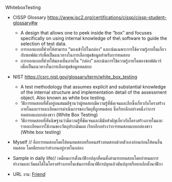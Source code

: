 WhiteboxTesting
 -  CISSP Glossary https://www.isc2.org/certifications/cissp/cissp-student-glossary#w
     -  A design that allows one to peek inside the “box” and focuses specifically on using internal knowledge of the\ software to guide the selection of test data.
      -  การออกแบบที่ช่วยให้สามารถ “มองเข้าไปในกล่อง” และเน้นเฉพาะการใช้ความรู้ภายในเกี่ยวกับซอฟต์แวร์เพื่อเป็นแนวทางในการเลือกชุดข้อมูลสำหรับการทดสอบ
     -  การออกแบบที่ช่วยให้มองเห็นภายใน “กล่อง” และเน้นการใช้ความรู้ภายในของซอฟต์แวร์เพื่อเป็นแนวทางในการเลือกชุดข้อมูลทดสอบ

 - NIST https://csrc.nist.gov/glossary/term/white_box_testing
    -  A test methodology that assumes explicit and substantial knowledge of the internal structure and implementation detail of the assessment object. Also known as white box testing.
    -  วิธีการทดสอบที่ตั้งอยู่บนสมมติฐานว่าผู้ทดสอบมีความรู้ที่ชัดเจนและลึกซึ้งเกี่ยวกับโครงสร้างภายในและรายละเอียดการดำเนินการของวัตถุที่ถูกทดสอบ ซึ่งเรียกอีกอย่างหนึ่งว่าการทดสอบแบบกล่องขาว (White Box Testing)
    -  วิธีการทดสอบที่สันนิษฐานว่ามีความรู้ที่ชัดเจนและมีนัยสำคัญเกี่ยวกับโครงสร้างภายในและรายละเอียดการใช้งานของวัตถุประเมินผล เรียกอีกอย่างว่าการทดสอบแบบกล่องขาว (White box testing)
  
- Myself //  คือการทดสอบโดยให้คนทดสอบหรือคนสร้างทดสอบด้วยตัวเองก่อนก่อนให้คนอื่นทดสอบ โดยตีกรอบว่าทำงานอยู่ภายในกล่อง
- Sample in daily life//  เหมือนการตั้งนาฬิกาปลุกที่คนตั้งสามารถทดสอบโดยกำหนดการทำงานและวัดผลได้ในโครงสร้างภายในเช่นการตั้งนาฬิกาปลุกแล้วมันปลุกหรือยกเลิกตั้งนาฬิกา
- URL งาน: [Friend](https://sathaporn-sat.github.io/whiteboxtesting.html)
